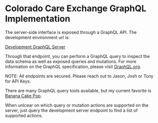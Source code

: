 # Colorado Care Exchange GraphQL Implementation

The server-side interface is exposed through a GraphQL API. The development environment url is:

[Development GraphQL Server](https://7teahidmgk.execute-api.us-west-2.amazonaws.com/dev/graphql)

Through that endpoint, you can perform a GraphQL query to inspect the data schema as well as exposed queries and mutations. For more information on the GraphQL specification, please visit [GraphQL.org](https://graphql.org). 

NOTE: All endpoints are secured. Please reach out to Jason, Josh or Tony for API Keys.

There are many GraphQL query tools available, but my current favorite is [Banana Cake Pop](https://hotchocolate.io/docs/banana-cakepop).

When unlcear on which query or mutation actions are supported on the server, just query the development server endpoint to find a list of supported actions.